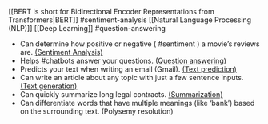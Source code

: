[[BERT is short for Bidirectional Encoder Representations from Transformers|BERT]] #sentiment-analysis [[Natural Language Processing (NLP)]] [[Deep Learning]] #question-answering

- Can determine how positive or negative ( #sentiment ) a movie’s reviews are. [(Sentiment Analysis)](https://huggingface.co/blog/sentiment-analysis-python)
- Helps #chatbots answer your questions. [(Question answering)](https://huggingface.co/tasks/question-answering)
- Predicts your text when writing an email (Gmail). [(Text prediction)](https://huggingface.co/tasks/fill-mask)
- Can write an article about any topic with just a few sentence inputs. [(Text generation)](https://huggingface.co/tasks/text-generation)
- Can quickly summarize long legal contracts. [(Summarization)](https://huggingface.co/tasks/summarization)
- Can differentiate words that have multiple meanings (like ‘bank’) based on the surrounding text. (Polysemy resolution)